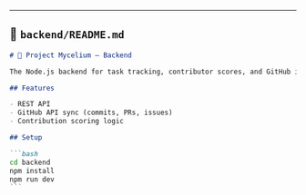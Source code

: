 ---

## 📁 `backend/README.md`

````md
# 🧠 Project Mycelium – Backend

The Node.js backend for task tracking, contributor scores, and GitHub integration.

## Features

- REST API
- GitHub API sync (commits, PRs, issues)
- Contribution scoring logic

## Setup

```bash
cd backend
npm install
npm run dev
```
````
